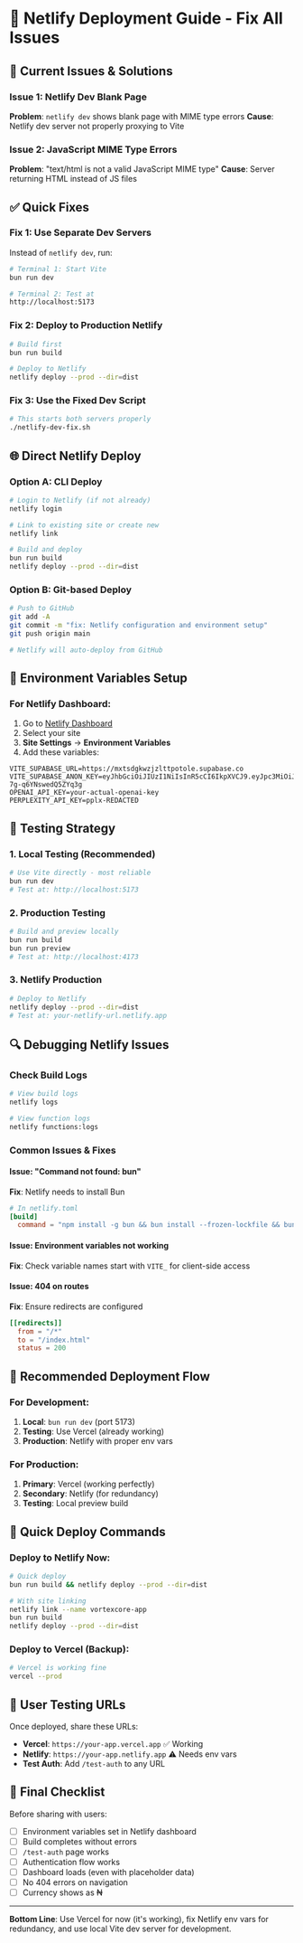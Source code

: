 # 🚀 Netlify Deployment Guide - Fix All Issues

## 🔴 Current Issues & Solutions

### Issue 1: Netlify Dev Blank Page
**Problem**: `netlify dev` shows blank page with MIME type errors
**Cause**: Netlify dev server not properly proxying to Vite

### Issue 2: JavaScript MIME Type Errors
**Problem**: "text/html is not a valid JavaScript MIME type"
**Cause**: Server returning HTML instead of JS files

## ✅ Quick Fixes

### Fix 1: Use Separate Dev Servers
Instead of `netlify dev`, run:

```bash
# Terminal 1: Start Vite
bun run dev

# Terminal 2: Test at
http://localhost:5173
```

### Fix 2: Deploy to Production Netlify
```bash
# Build first
bun run build

# Deploy to Netlify
netlify deploy --prod --dir=dist
```

### Fix 3: Use the Fixed Dev Script
```bash
# This starts both servers properly
./netlify-dev-fix.sh
```

## 🌐 Direct Netlify Deploy

### Option A: CLI Deploy
```bash
# Login to Netlify (if not already)
netlify login

# Link to existing site or create new
netlify link

# Build and deploy
bun run build
netlify deploy --prod --dir=dist
```

### Option B: Git-based Deploy
```bash
# Push to GitHub
git add -A
git commit -m "fix: Netlify configuration and environment setup"
git push origin main

# Netlify will auto-deploy from GitHub
```

## 🔧 Environment Variables Setup

### For Netlify Dashboard:
1. Go to [Netlify Dashboard](https://app.netlify.com)
2. Select your site
3. **Site Settings** → **Environment Variables**
4. Add these variables:

```
VITE_SUPABASE_URL=https://mxtsdgkwzjzlttpotole.supabase.co
VITE_SUPABASE_ANON_KEY=eyJhbGciOiJIUzI1NiIsInR5cCI6IkpXVCJ9.eyJpc3MiOiJzdXBhYmFzZSIsInJlZiI6Im14dHNkZ2t3emp6bHR0cG90b2xlIiwicm9sZSI6ImFub24iLCJpYXQiOjE3NDcxMDUyNTksImV4cCI6MjA2MjY4MTI1OX0.2KM8JxBEsqQidSvjhuLs8HCX-7g-q6YNswedQ5ZYq3g
OPENAI_API_KEY=your-actual-openai-key
PERPLEXITY_API_KEY=pplx-REDACTED
```

## 🧪 Testing Strategy

### 1. Local Testing (Recommended)
```bash
# Use Vite directly - most reliable
bun run dev
# Test at: http://localhost:5173
```

### 2. Production Testing
```bash
# Build and preview locally
bun run build
bun run preview
# Test at: http://localhost:4173
```

### 3. Netlify Production
```bash
# Deploy to Netlify
netlify deploy --prod --dir=dist
# Test at: your-netlify-url.netlify.app
```

## 🔍 Debugging Netlify Issues

### Check Build Logs
```bash
# View build logs
netlify logs

# View function logs
netlify functions:logs
```

### Common Issues & Fixes

#### Issue: "Command not found: bun"
**Fix**: Netlify needs to install Bun
```toml
# In netlify.toml
[build]
  command = "npm install -g bun && bun install --frozen-lockfile && bun run build"
```

#### Issue: Environment variables not working
**Fix**: Check variable names start with `VITE_` for client-side access

#### Issue: 404 on routes
**Fix**: Ensure redirects are configured
```toml
[[redirects]]
  from = "/*"
  to = "/index.html"
  status = 200
```

## 🎯 Recommended Deployment Flow

### For Development:
1. **Local**: `bun run dev` (port 5173)
2. **Testing**: Use Vercel (already working)
3. **Production**: Netlify with proper env vars

### For Production:
1. **Primary**: Vercel (working perfectly)
2. **Secondary**: Netlify (for redundancy)
3. **Testing**: Local preview build

## 🚀 Quick Deploy Commands

### Deploy to Netlify Now:
```bash
# Quick deploy
bun run build && netlify deploy --prod --dir=dist

# With site linking
netlify link --name vortexcore-app
bun run build
netlify deploy --prod --dir=dist
```

### Deploy to Vercel (Backup):
```bash
# Vercel is working fine
vercel --prod
```

## 📱 User Testing URLs

Once deployed, share these URLs:

- **Vercel**: `https://your-app.vercel.app` ✅ Working
- **Netlify**: `https://your-app.netlify.app` ⚠️ Needs env vars
- **Test Auth**: Add `/test-auth` to any URL

## 🔧 Final Checklist

Before sharing with users:

- [ ] Environment variables set in Netlify dashboard
- [ ] Build completes without errors
- [ ] `/test-auth` page works
- [ ] Authentication flow works
- [ ] Dashboard loads (even with placeholder data)
- [ ] No 404 errors on navigation
- [ ] Currency shows as ₦

---

**Bottom Line**: Use Vercel for now (it's working), fix Netlify env vars for redundancy, and use local Vite dev server for development.
